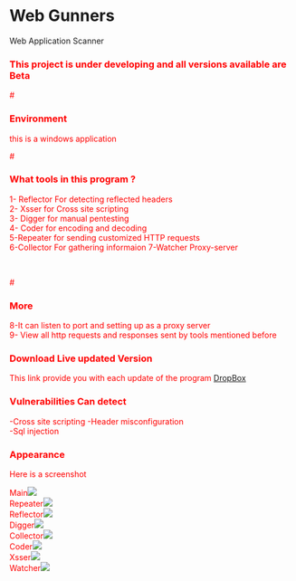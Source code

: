 # Web Gunners <br />
Web Application Scanner 

<h3><font color="red">This project is under developing and all versions available are Beta</fonr></h1>
#<h3> Environment</h3>
this is a windows application<br /> 

#<h3> What tools in this  program ? </h3>
 1- Reflector  For detecting reflected headers</br>
 2- Xsser    for Cross site scripting  <br>
 3- Digger   for manual pentesting</br>
 4- Coder    for encoding and decoding</br>
 5-Repeater  for sending customized HTTP requests</br>
 6-Collector For gathering informaion 
 7-Watcher   Proxy-server
 
<br />


#<h3> More </h3>
8-It can listen to port and setting up as a proxy server</br>
9- View all http requests and responses sent by tools mentioned before

<h3>Download Live updated Version</h3>
This link provide you with each update of the program 
<a href='https://www.dropbox.com/s/dpk5j1izdxajqag/Web%20Gunners%20Beta.exe?dl=0' >
DropBox
</a>


<h3>Vulnerabilities Can detect</h3>
-Cross site scripting    
-Header misconfiguration </br>
     -Sql injection
<br /> 
<h3> Appearance </h3>
Here is a screenshot
<br /> 


Main<img src='http://i.imgur.com/XiH1jQx.png' /></br>
Repeater<img src='http://i.imgur.com/snyiDkF.png' /></br> 
Reflector<img src='http://i.imgur.com/lBrZFkY.png' /></br>
Digger<img src='http://i.imgur.com/WjfiXWs.png' /></br>
Collector<img src='http://i.imgur.com/Yjsvvcg.png' /></br>
Coder<img src='http://i.imgur.com/dEsxUCC.png' /></br>
Xsser<img src='http://i.imgur.com/9EYHrew.png' /></br>
Watcher<img src='http://i.imgur.com/D3DNOtM.png' /></br>
 

<br /><br /><br /><br /><br /><br /><br /><br /><br /><br /><br /><br /><br /><br /><br />
